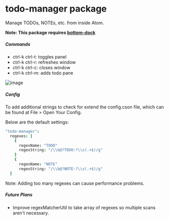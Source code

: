 # todo-manager package

Manage TODOs, NOTEs, etc. from inside Atom.

**Note: This package requires [bottom-dock](https://atom.io/packages/bottom-dock)**

##### Commands
* ctrl-k ctrl-t: toggles panel
* ctrl-k ctrl-r: refreshes window
* ctrl-k ctrl-c: closes window
* ctrl-k ctrl-m: adds todo pane

![image](https://cloud.githubusercontent.com/assets/9221137/9021425/3961b8d8-37f6-11e5-95e4-e283b9802dea.png)


##### Config
To add additional strings to check for extend the config.cson file, which can be found at File > Open Your Config.

Below are the default settings:

````coffee
"todo-manager":
  regexes: [
    {
      regexName: "TODO"
      regexString: "/\\b@?TODO:?\\s(.+$)/g"
    }
    {
      regexName: "NOTE"
      regexString: "/\\b@?NOTE:?\\s(.+$)/g"
  ]
````
Note: Adding too many regexes can cause performance problems.


##### Future Plans
* Improve regexMatcherUtil to take array of regexes so multiple scans aren't necessary.
